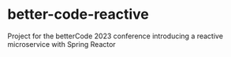 # better-code-reactive
Project for the betterCode 2023 conference introducing a reactive microservice with Spring Reactor
